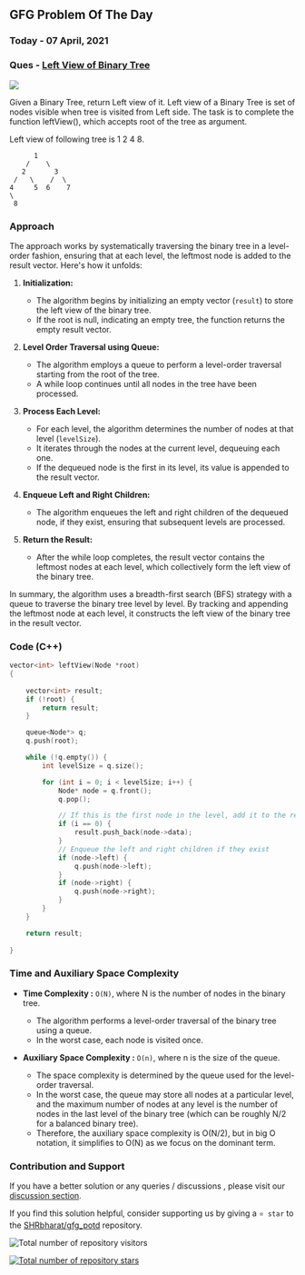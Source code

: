 ## GFG Problem Of The Day

### Today - 07 April, 2021
### Ques  - [Left View of Binary Tree](https://www.geeksforgeeks.org/problems/left-view-of-binary-tree/1)
![](https://badgen.net/badge/Level/Easy/green)

Given a Binary Tree, return Left view of it. Left view of a Binary Tree is set of nodes visible when tree is visited from Left side. The task is to complete the function leftView(), which accepts root of the tree as argument.

Left view of following tree is 1 2 4 8.

          1
        /    \
       2       3
     /   \    /  \
    4     5  6    7
    \
     8   


### Approach
The approach works by systematically traversing the binary tree in a level-order fashion, ensuring that at each level, the leftmost node is added to the result vector. Here's how it unfolds:

1. **Initialization:**
   - The algorithm begins by initializing an empty vector (`result`) to store the left view of the binary tree.
   - If the root is null, indicating an empty tree, the function returns the empty result vector.

2. **Level Order Traversal using Queue:**
   - The algorithm employs a queue to perform a level-order traversal starting from the root of the tree.
   - A while loop continues until all nodes in the tree have been processed.

3. **Process Each Level:**
   - For each level, the algorithm determines the number of nodes at that level (`levelSize`).
   - It iterates through the nodes at the current level, dequeuing each one.
   - If the dequeued node is the first in its level, its value is appended to the result vector.

4. **Enqueue Left and Right Children:**
   - The algorithm enqueues the left and right children of the dequeued node, if they exist, ensuring that subsequent levels are processed.

5. **Return the Result:**
   - After the while loop completes, the result vector contains the leftmost nodes at each level, which collectively form the left view of the binary tree.

In summary, the algorithm uses a breadth-first search (BFS) strategy with a queue to traverse the binary tree level by level. By tracking and appending the leftmost node at each level, it constructs the left view of the binary tree in the result vector.

### Code (C++)
```cpp
vector<int> leftView(Node *root)
{
    
    vector<int> result;
    if (!root) {
        return result;
    }

    queue<Node*> q;
    q.push(root);

    while (!q.empty()) {
        int levelSize = q.size();

        for (int i = 0; i < levelSize; i++) {
            Node* node = q.front();
            q.pop();

            // If this is the first node in the level, add it to the result
            if (i == 0) {
                result.push_back(node->data);
            }
            // Enqueue the left and right children if they exist
            if (node->left) {
                q.push(node->left);
            }
            if (node->right) {
                q.push(node->right);
            }
        }
    }

    return result;
   
}
```

### Time and Auxiliary Space Complexity

- **Time Complexity            :**  `O(N)`, where N is the number of nodes in the binary tree.
    - The algorithm performs a level-order traversal of the binary tree using a queue.
    - In the worst case, each node is visited once.

- **Auxiliary Space Complexity :**  `O(n)`, where n is the size of the queue.
    - The space complexity is determined by the queue used for the level-order traversal.
    - In the worst case, the queue may store all nodes at a particular level, and the maximum number of nodes at any level is the number of nodes in the last level of the binary tree (which can be roughly N/2 for a balanced binary tree).
    - Therefore, the auxiliary space complexity is O(N/2), but in big O notation, it simplifies to O(N) as we focus on the dominant term.

### Contribution and Support

If you have a better solution or any queries / discussions , please visit our [discussion section](https://github.com/SHRbharat/gfg_potd/discussions).

If you find this solution helpful, consider supporting us by giving a `⭐ star` to the [SHRbharat/gfg_potd](https://github.com/SHRbharat/gfg_potd) repository.

![Total number of repository visitors](https://komarev.com/ghpvc/?username=SHRbharat&color=blueviolet&&label=Visitors)

[![Total number of repository stars](https://img.shields.io/github/stars/SHRbharat/gfg_potd.svg)](https://github.com/SHRbharat/gfg_potd/stargazers)